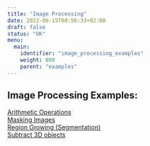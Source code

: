 ```yaml
---
title: "Image Processing"
date: 2022-06-15T08:56:33+02:00
draft: false
status: "OK"
menu: 
  main:
    identifier: "image_processing_examples"
    weight: 800
    parent: "examples"
---
```


## Image Processing Examples:
[Arithmetic Operations](/examples/image_processing/example1/)  
[Masking Images](/examples/image_processing/example2/)  
[Region Growing (Segmentation)](/examples/image_processing/example3/)  
[Subtract 3D objects](/examples/image_processing/example4/)  

